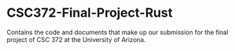 # CSC372-Final-Project-Rust
Contains the code and documents that make up our submission for the final project of CSC 372 at the University of Arizona. 

